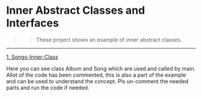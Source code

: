 # Inner Abstract Classes and Interfaces

>>These project shows an example of inner abstract classes.

---

[1. Songs-Inner-Class](1.Songs-Inner-Class/src)

Here you can see class Album and Song which are used and called by main. Allot of the code has been commented, this is also a part of the example and can be used
to understand the concept. Pls un-comment the needed parts and run the code if needed. 
